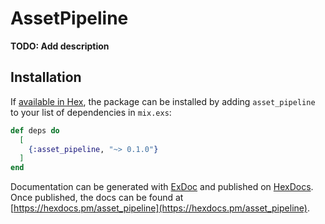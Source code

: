 # AssetPipeline

**TODO: Add description**

## Installation

If [available in Hex](https://hex.pm/docs/publish), the package can be installed
by adding `asset_pipeline` to your list of dependencies in `mix.exs`:

```elixir
def deps do
  [
    {:asset_pipeline, "~> 0.1.0"}
  ]
end
```

Documentation can be generated with [ExDoc](https://github.com/elixir-lang/ex_doc)
and published on [HexDocs](https://hexdocs.pm). Once published, the docs can
be found at [https://hexdocs.pm/asset_pipeline](https://hexdocs.pm/asset_pipeline).

